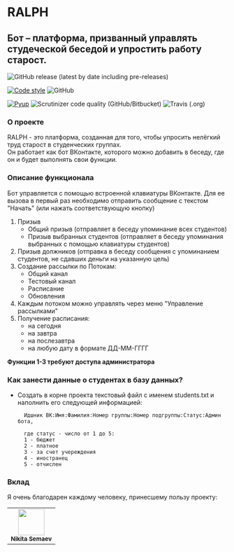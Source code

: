 # RALPH
## Бот – платформа, призванный управлять студеческой беседой и упростить работу старост.
![GitHub release (latest by date including pre-releases)](https://img.shields.io/github/v/release/dadyarri/ralph?color=brightgreen&include_prereleases)

[![Code style](https://img.shields.io/static/v1?label=Code%20style&message=black&color=black&logo=python&logoColor=white)](https://github.com/dadyarri/ralph/blob/master/LICENSE.md)
![GitHub](https://img.shields.io/github/license/dadyarri/ralph?color=brightgreen)

[![Pyup](https://pyup.io/repos/github/dadyarri/ralph/shield.svg)](https://pyup.io/account/repos/github/dadyarri/ralph/)
![Scrutinizer code quality (GitHub/Bitbucket)](https://img.shields.io/scrutinizer/quality/g/dadyarri/ralph/master)
![Travis (.org)](https://img.shields.io/travis/dadyarri/ralph)
### О проекте
RALPH - это платформа, созданная для того, чтобы упросить нелёгкий труд старост в студенческих группах.  
Он работает как бот ВКонтакте, которого можно добавить в беседу, где он и будет выполнять свои функции.
### Описание функционала
Бот управляется с помощью встроенной клавиатуры ВКонтакте. Для ее вызова в первый раз необходимо отправить сообщение с текстом "Начать" (или нажать соответствующую кнопку)
1. Призыв
    - Общий призыв (отправляет в беседу упоминание всех студентов)
    - Призыв выбранных студентов (отправляет в беседу упоминания выбранных с помощью клавиатуры студентов)
2. Призыв должников (отправка в беседу сообщения с упоминанием студентов, не сдавших деньги на указанную цель)
3. Создание рассылки по Потокам:
    - Общий канал
    - Тестовый канал
    - Расписание
    - Обновления
4. Каждым потоком можно управлять через меню "Управление рассылками"
5. Получение расписания:
    - на сегодня
    - на завтра
    - на послезавтра
    - на любую дату в формате ДД-ММ-ГГГГ

**Функции 1-3 требуют доступа администратора**

### Как занести данные о студентах в базу данных?

- Создать в корне проекта текстовый файл с именем students.txt и наполнить его следующей информацией:

        Идшник ВК:Имя:Фамилия:Номер группы:Номер подгруппы:Статус:Админ бота,
        
        где статус - число от 1 до 5:  
        1 - бюджет  
        2 - платное  
        3 - за счет учереждения  
        4 - иностранец  
        5 - отчислен  

### Вклад
Я очень благодарен каждому человеку, принесшему пользу проекту:
<table>
  <tr>
    <td align="center"><a href="https://github.com/6a16ec"><img src="https://avatars3.githubusercontent.com/u/26770482?v=" width="60"><br><sub><b>Nikita Semaev</b></sub></a></td>
  </tr>
</table>